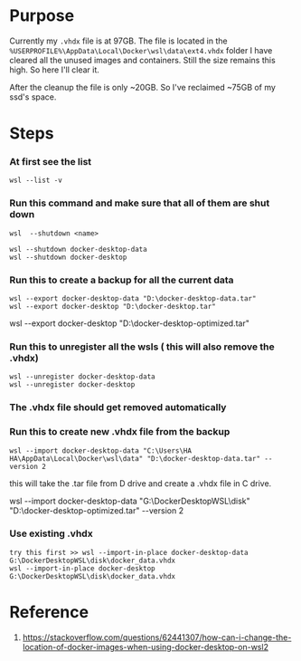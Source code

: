 # Purpose
Currently my `.vhdx` file is at 97GB. The file is located in the `%USERPROFILE%\AppData\Local\Docker\wsl\data\ext4.vhdx` folder
I have cleared all the unused images and containers. Still the size remains this high. So here I'll clear it.

After the cleanup the file is only ~20GB. So I've reclaimed ~75GB of my ssd's space.

# Steps


### At first see the list
```
wsl --list -v
```


### Run this command and make sure that all of them are shut down
```
wsl  --shutdown <name>

wsl --shutdown docker-desktop-data
wsl --shutdown docker-desktop
```

### Run this to create a backup for all the current data
```
wsl --export docker-desktop-data "D:\docker-desktop-data.tar"
wsl --export docker-desktop "D:\docker-desktop.tar"
```
wsl --export docker-desktop "D:\docker-desktop-optimized.tar"

### Run this to unregister all the wsls ( this will also remove the .vhdx)
```
wsl --unregister docker-desktop-data
wsl --unregister docker-desktop
```

### The .vhdx file should get removed automatically

### Run this to create new .vhdx file from the backup
```
wsl --import docker-desktop-data "C:\Users\HA HA\AppData\Local\Docker\wsl\data" "D:\docker-desktop-data.tar" --version 2
```
this will take the .tar file from D drive and create a .vhdx file in C drive.


wsl --import docker-desktop-data "G:\DockerDesktopWSL\disk" "D:\docker-desktop-optimized.tar" --version 2
### Use existing .vhdx
```
try this first >> wsl --import-in-place docker-desktop-data G:\DockerDesktopWSL\disk\docker_data.vhdx
wsl --import-in-place docker-desktop G:\DockerDesktopWSL\disk\docker_data.vhdx
```



# Reference
1. https://stackoverflow.com/questions/62441307/how-can-i-change-the-location-of-docker-images-when-using-docker-desktop-on-wsl2